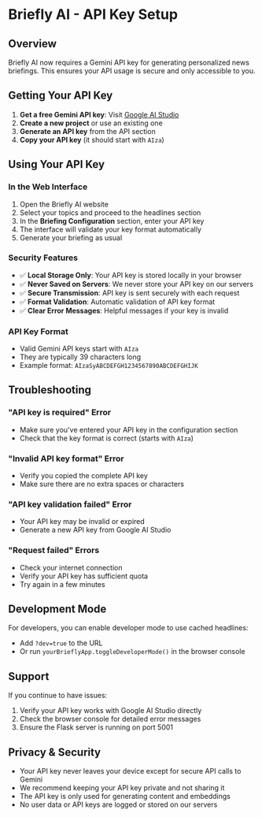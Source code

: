 # Briefly AI - API Key Setup

## Overview

Briefly AI now requires a Gemini API key for generating personalized news briefings. This ensures your API usage is secure and only accessible to you.

## Getting Your API Key

1. **Get a free Gemini API key**: Visit [Google AI Studio](https://ai.google.dev/tutorials/setup)
2. **Create a new project** or use an existing one
3. **Generate an API key** from the API section
4. **Copy your API key** (it should start with `AIza`)

## Using Your API Key

### In the Web Interface

1. Open the Briefly AI website
2. Select your topics and proceed to the headlines section
3. In the **Briefing Configuration** section, enter your API key
4. The interface will validate your key format automatically
5. Generate your briefing as usual

### Security Features

- ✅ **Local Storage Only**: Your API key is stored locally in your browser
- ✅ **Never Saved on Servers**: We never store your API key on our servers
- ✅ **Secure Transmission**: API key is sent securely with each request
- ✅ **Format Validation**: Automatic validation of API key format
- ✅ **Clear Error Messages**: Helpful messages if your key is invalid

### API Key Format

- Valid Gemini API keys start with `AIza`
- They are typically 39 characters long
- Example format: `AIzaSyABCDEFGH1234567890ABCDEFGHIJK`

## Troubleshooting

### "API key is required" Error
- Make sure you've entered your API key in the configuration section
- Check that the key format is correct (starts with `AIza`)

### "Invalid API key format" Error
- Verify you copied the complete API key
- Make sure there are no extra spaces or characters

### "API key validation failed" Error
- Your API key may be invalid or expired
- Generate a new API key from Google AI Studio

### "Request failed" Errors
- Check your internet connection
- Verify your API key has sufficient quota
- Try again in a few minutes

## Development Mode

For developers, you can enable developer mode to use cached headlines:
- Add `?dev=true` to the URL
- Or run `yourBrieflyApp.toggleDeveloperMode()` in the browser console

## Support

If you continue to have issues:
1. Verify your API key works with Google AI Studio directly
2. Check the browser console for detailed error messages
3. Ensure the Flask server is running on port 5001

## Privacy & Security

- Your API key never leaves your device except for secure API calls to Gemini
- We recommend keeping your API key private and not sharing it
- The API key is only used for generating content and embeddings
- No user data or API keys are logged or stored on our servers
